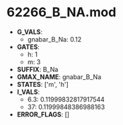 # 62266_B_NA.mod

- **G_VALS**:
  - gnabar_B_Na: 0.12
- **GATES**:
  - h: 1
  - m: 3
- **SUFFIX**: B_Na
- **GMAX_NAME**: gnabar_B_Na
- **STATES**: ['m', 'h']
- **I_VALS**:
  - 6.3: 0.11999832817917544
  - 37: 0.11999848386988163
- **ERROR_FLAGS**: []
